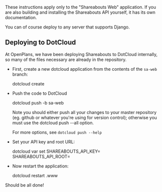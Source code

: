 These instructions apply only to the "Shareabouts Web" application.
If you are also building and installing the Shareabouts API yourself,
it has its own documentation.

You can of course deploy to any server that supports Django.

Deploying to DotCloud
---------------------


At OpenPlans, we have been deploying Shareabouts to DotCloud internally, so many
of the files necessary are already in the repository.

* First, create a new dotcloud application from the contents of the `sa-web` branch:

    dotcloud create <instance name>

* Push the code to DotCloud

    dotcloud push <instance name> -b sa-web

  Note you should either push all your changes to your master
  repository (eg. github or whatever you're using for version
  control);  otherwise you must use the dotcloud push --all option.

  For more options, see `dotcloud push --help`

* Set your API key and root URL:

    dotcloud var set <instance name> SHAREABOUTS_API_KEY=<api key> \
	                                 SHAREABOUTS_API_ROOT=<api root url>


* Now restart the application:

    dotcloud restart <instance name>.www

Should be all done!
